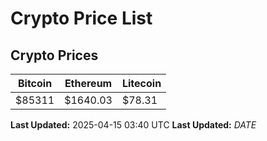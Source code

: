 # Crypto Price List

## Crypto Prices
| Bitcoin | Ethereum | Litecoin |
| ------- | -------- | -------- |
| $85311 | $1640.03 | $78.31 |
**Last Updated:** 2025-04-15 03:40 UTC
**Last Updated:** $DATE$
